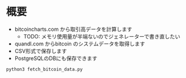 # 概要

- bitcoincharts.com から取引高データを計算します
  - TODO: メモリ使用量が半端ないのでジェネレーターで書き直したい
- quandl.com からbitcoin のシステムデータを取得します
- CSV形式で保存します
- PostgreSQLのDBにも保存できます

```
python3 fetch_bitcoin_data.py
```
